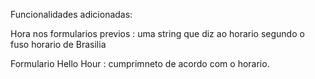 Funcionalidades adicionadas:

Hora nos formularios previos : uma string que diz ao horario segundo o fuso horario de Brasilia

Formulario Hello Hour : cumprimneto de acordo com o horario.
